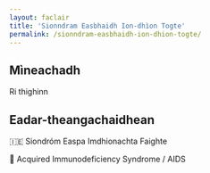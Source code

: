 ```yaml
---
layout: faclair
title: 'Sionndram Easbhaidh Ion-dhìon Togte'
permalink: /sionndram-easbhaidh-ion-dhion-togte/
---
```


## Mìneachadh

Ri thighinn

## Eadar-theangachaidhean

&#x1f1ee;&#x1f1ea; Siondróm Easpa Imdhionachta Faighte

&#x1f3f4;&#xe0067;&#xe0062;&#xe0065;&#xe006e;&#xe0067;&#xe007f; Acquired Immunodeficiency Syndrome / AIDS